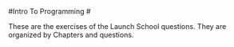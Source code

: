 #Intro To Programming #

These are the exercises of the Launch School questions. They are organized by Chapters and questions.
